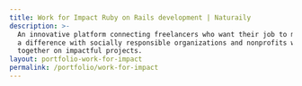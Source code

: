 ```yaml
---
title: Work for Impact Ruby on Rails development | Naturaily
description: >-
  An innovative platform connecting freelancers who want their job to make
  a difference with socially responsible organizations and nonprofits working
  together on impactful projects.
layout: portfolio-work-for-impact
permalink: /portfolio/work-for-impact
---
```

